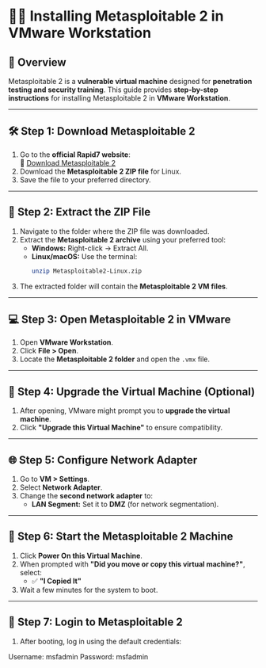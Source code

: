 # 🏴‍☠️ Installing Metasploitable 2 in VMware Workstation

## 📌 Overview
Metasploitable 2 is a **vulnerable virtual machine** designed for **penetration testing and security training**. This guide provides **step-by-step instructions** for installing Metasploitable 2 in **VMware Workstation**.

---

## **🛠️ Step 1: Download Metasploitable 2**
1. Go to the **official Rapid7 website**:  
   🔗 [Download Metasploitable 2](https://information.rapid7.com/download-metasploitable-2.html)
2. Download the **Metasploitable 2 ZIP file** for Linux.
3. Save the file to your preferred directory.

---

## **📂 Step 2: Extract the ZIP File**
1. Navigate to the folder where the ZIP file was downloaded.
2. Extract the **Metasploitable 2 archive** using your preferred tool:
   - **Windows:** Right-click → Extract All.
   - **Linux/macOS:** Use the terminal:
     ```bash
     unzip Metasploitable2-Linux.zip
     ```
3. The extracted folder will contain the **Metasploitable 2 VM files**.

---

## **💻 Step 3: Open Metasploitable 2 in VMware**
1. Open **VMware Workstation**.
2. Click **File > Open**.
3. Locate the **Metasploitable 2 folder** and open the `.vmx` file.

---

## **🔄 Step 4: Upgrade the Virtual Machine (Optional)**
1. After opening, VMware might prompt you to **upgrade the virtual machine**.
2. Click **"Upgrade this Virtual Machine"** to ensure compatibility.

---

## **🌐 Step 5: Configure Network Adapter**
1. Go to **VM > Settings**.
2. Select **Network Adapter**.
3. Change the **second network adapter** to:
   - **LAN Segment:** Set it to **DMZ** (for network segmentation).

---

## **🚀 Step 6: Start the Metasploitable 2 Machine**
1. Click **Power On this Virtual Machine**.
2. When prompted with **"Did you move or copy this virtual machine?"**, select:
   - ✅ **"I Copied It"**
3. Wait a few minutes for the system to boot.

---

## **🔑 Step 7: Login to Metasploitable 2**
1. After booting, log in using the default credentials:
   
Username: msfadmin Password: msfadmin 

